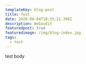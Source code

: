 ```yaml
---
templateKey: blog-post
title: Test
date: 2020-08-04T18:25:21.396Z
description: Webaudit
featuredpost: true
featuredimage: /img/blog-index.jpg
tags:
  - test
---
```

test body